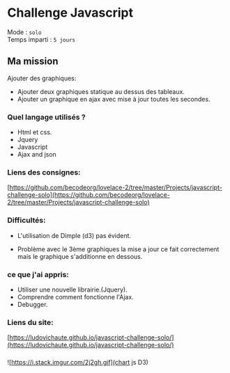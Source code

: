 # Challenge Javascript

Mode : `solo`   
Temps imparti : `5 jours` 

## Ma mission

Ajouter des graphiques:

- Ajouter deux graphiques statique au dessus des tableaux.
- Ajouter un graphique en ajax avec mise à jour toutes les secondes.
 
### Quel langage utilisés ?

- Html et css.
- Jquery
- Javascript
- Ajax and json
 
### Liens des consignes:

[https://github.com/becodeorg/lovelace-2/tree/master/Projects/javascript-challenge-solo](https://github.com/becodeorg/lovelace-2/tree/master/Projects/javascript-challenge-solo)

### Difficultés:

- L'utilisation de Dimple (d3) pas évident.

- Problème avec le 3ème graphiques la mise a jour ce fait correctement mais le graphique s'additionne en dessous.

### ce que j'ai appris:

- Utiliser une nouvelle librairie.(Jquery).
- Comprendre comment fonctionne l'Ajax.
- Debugger.

### Liens du site:

[https://ludovichaute.github.io/javascript-challenge-solo/](https://ludovichaute.github.io/javascript-challenge-solo/)

###

![https://i.stack.imgur.com/2j2gh.gif](chart js D3)